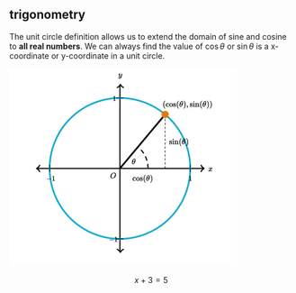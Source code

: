 ## trigonometry

The unit circle definition allows us to extend the domain of sine and cosine to **all real numbers**.  We can always find the value of $\cos\theta$ or $\sin\theta$ is a x-coordinate or y-coordinate in a unit circle.



<img src="./assets/image-20230607164927524.png" alt="image-20230607164927524" style="zoom:50%;" />


$$
x+3=5
$$
